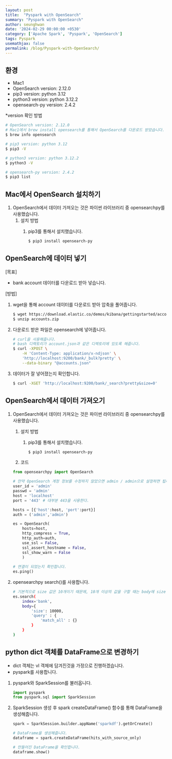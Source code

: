 ```yaml
---
layout: post
title:  "Pyspark with OpenSearch"
summary: "Pyspark with OpenSearch"
author: seunghwan
date: '2024-02-29 00:00:00 +0530'
category: ['Apache Spark', 'Pyspark', 'OpenSearch']
tags: Pyspark
usemathjax: false
permalink: /blog/Pyspark-with-OpenSearch/
---
```

## 환경

- Mac1
- OpenSearch version: 2.12.0
- pip3 version: python 3.12
- python3 version: python 3.12.2
- opensearch-py version: 2.4.2

*version 확인 방법

```bash
# OpenSearch version: 2.12.0
# Mac1에서 brew install opensearch를 통해서 OpenSearch를 다운로드 받았습니다.
$ brew info opensearch

# pip3 version: python 3.12
$ pip3 -V

# python3 version: python 3.12.2
$ python3 -V

# opensearch-py version: 2.4.2
$ pip3 list
```

## Mac에서 OpenSearch 설치하기

1. OpenSearch에서 데이터 가져오는 것은 파이썬 라이브러리 중 opensearchpy를 사용했습니다.
    1. 설치 방법
        1. pip3를 통해서 설치했습니다.
            
            ```bash
            $ pip3 install opensearch-py
            ```

## OpenSearch에 데이터 넣기

[목표]

- bank account 데이터를 다운로드 받아 넣습니다.

[방법]

1. wget을 통해 account 데이터를 다운로드 받아 압축을 풀어줍니다.
    
    ```bash
    $ wget https://download.elastic.co/demos/kibana/gettingstarted/accounts.zip
    $ unzip accounts.zip
    ```
    
2. 다운로드 받은 파일은 opensearch에 넣어줍니다.
    
    ```bash
    # curl을 사용해줍니다.
    # bash 디렉토리가 account.json과 같은 디렉토리에 있도록 해줍니다. 
    $ curl -XPOST \
        -H 'Content-Type: application/x-ndjson' \
        'http://localhost:9200/bank/_bulk?pretty' \
        --data-binary "@accounts.json"
    ```
    
3. 데이터가 잘 넣어졌는지 확인합니다.
    
    ```bash
    $ curl -XGET 'http://localhost:9200/bank/_search?pretty&size=0'
    ```

## OpenSearch에서 데이터 가져오기

1. OpenSearch에서 데이터 가져오는 것은 파이썬 라이브러리 중 opensearchpy를 사용했습니다.
    1. 설치 방법
        1. pip3를 통해서 설치했습니다.
            
            ```bash
            $ pip3 install opensearch-py
            ```
            
    2. 코드
    
    ```python
    from opensearchpy import OpenSearch
    
    # 만약 OpenSearch 계정 정보를 수정하지 않았으면 admin / admin으로 설정하면 됩니다.
    user_id = 'admin'
    passwd = 'admin'
    host = 'localhost'
    port = '443' # 대부분 443을 사용한다.
    
    hosts = [{'host':host, 'port':port}]
    auth = ('admin','admin')
    
    es = OpenSearch(
        hosts=host,
        http_compress = True,
        http_auth=auth,
        use_ssl = False,
        ssl_assert_hostname = False,
        ssl_show_warn = False
        )
       
    # 연결이 되었는지 확인합니다.
    es.ping()
    ```
    
2. opensearchpy search()를 사용합니다.
    
    ```bash
    # 기본적으로 size 값은 10개이기 때문에, 10개 이상의 값을 구할 때는 body에 size 값을 줘야합니다.
    es.search(
        index='bank',
        body={
            'size': 10000,
            'query' : {
                'match_all' : {}
            }
        }
    )
    ```

## python dict 객체를 DataFrame으로 변경하기

- dict 객체는 vl 객체에 담겨진것을 가정으로 진행하겠습니다.
- pyspark를 사용합니다.

1. pyspark와 SparkSession를 불러옵니다.
    
    ```python
    import pyspark
    from pyspark.sql import SparkSession
    ```
    
2. SparkSession 생성 후 spark createDataFrame() 함수를 통해 DataFrame을 생성해줍니다.
    
    ```python
    spark = SparkSession.builder.appName('sparkdf').getOrCreate() 
    
    # DataFrame을 생성해줍니다.
    dataframe = spark.createDataFrame(hits_with_source_only) 
    
    # 만들어진 DataFrame을 확인합니다.
    dataframe.show()
    ```

    